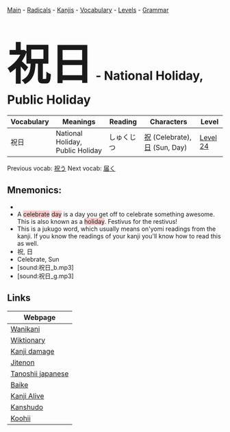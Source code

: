 <style> bigfont {font-size: 100px}</style>
[Main](../README.md) -
[Radicals](../radicals.md) -
[Kanjis](../kanjis.md) -
[Vocabulary](../vocabulary.md) -
[Levels](../levels.md) -
[Grammar](../grammar.md)
# <bigfont> 祝日</bigfont> - National Holiday, Public Holiday 

| Vocabulary | Meanings | Reading | Characters | Level |
| --- | --- | --- | --- | --- |
| 祝日 | National Holiday, Public Holiday | しゅくじつ |  [祝](../kanjis/祝.md) (Celebrate), [日](../kanjis/日.md) (Sun, Day) | [Level 24](../levels/wk_level24.md) |

Previous vocab: [祝う](祝う.md) Next vocab: [届く](届く.md) 

## Mnemonics:

* 
* A <span style="background-color:#ffcccb"> celebrate</span> <span style="background-color:#ffcccb"> day</span> is a day you get off to celebrate something awesome. This is also known as a <span style="background-color:#ffcccb"> holiday</span>. Festivus for the restivus!
* This is a jukugo word, which usually means on'yomi readings from the kanji. If you know the readings of your kanji you'll know how to read this as well.
* 祝, 日
* Celebrate, Sun
* [sound:祝日_b.mp3]
* [sound:祝日_g.mp3]


## Links 

| Webpage |
| --- |
| [Wanikani          ](https://www.wanikani.com/kanji/祝日) |
| [Wiktionary        ](https://en.wiktionary.org/wiki/祝日) |
| [Kanji damage      ](http://www.kanjidamage.com/kanji/search?utf8=✓&q=祝日) |
| [Jitenon           ](https://jitenon.com/kanji/祝日) |
| [Tanoshii japanese ](https://www.tanoshiijapanese.com/dictionary/kanji.cfm?k=祝日) |
| [Baike             ](https://baike.baidu.com/item/祝日) |
| [Kanji Alive       ](https://app.kanjialive.com/祝日) |
| [Kanshudo          ](https://www.kanshudo.com/searchmn?q=祝日) |
| [Koohii            ](https://kanji.koohii.com/study/kanji/祝日) |
